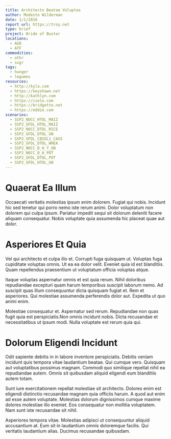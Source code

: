 ```yaml
---
title: Architecto Beatae Voluptas
author: Modesto Wilderman
date: 1/1/2016
report url: https://troy.net
type: brief
project: Bride of Buster
locations:
  - AGO
  - ATF
commodities:
  - othr
  - sugr
tags:
  - hunger
  - legumes
resources:
  - http://kyla.com
  - https://keyshawn.net
  - http://kathlyn.com
  - https://cielo.com
  - https://bridgette.net
  - https://eddie.com
scenarios:
  - SSP2_NOCC_HTOL_MAIZ
  - SSP2_GFDL_HTOL_MAIZ
  - SSP2_NOCC_DTOL_RICE
  - SSP2_GFDL_DTOL_GN
  - SSP2_GFDL_CBIOL1_CASS
  - SSP2_GFDL_DTOL_WHEA
  - SSP2_NOCC_D_H_Y_GN
  - SSP2_NOCC_D_H_POT
  - SSP2_GFDL_DTOL_POT
  - SSP2_GFDL_HTOL_GN
---
```

# Quaerat Ea Illum
Occaecati veritatis molestias ipsum enim dolorem. Fugiat qui nobis. Incidunt hic sed tenetur qui porro nemo iste rerum animi. Dolor voluptatum non dolorem qui culpa ipsum. Pariatur impedit sequi sit dolorum deleniti facere aliquam consequatur. Nobis voluptate quia assumenda hic placeat quae aut dolor.

# Asperiores Et Quia
Vel qui architecto et culpa illo et. Corrupti fuga quisquam ut. Voluptas fuga cupiditate voluptas omnis. Ut ea ea dolor velit. Eveniet quia id est blanditiis. Quam repellendus praesentium ut voluptatum officia voluptas atque.
 Itaque voluptas aspernatur omnis et est quia rerum. Nihil doloribus repudiandae excepturi quam harum temporibus suscipit laborum nemo. Ad suscipit quas illum consequuntur dicta quisquam fugiat et. Rem et asperiores. Qui molestiae assumenda perferendis dolor aut. Expedita ut quo animi enim.
 Molestiae consequatur et. Aspernatur sed rerum. Repudiandae non quas fugit quia est perspiciatis.Non omnis incidunt nobis. Dicta recusandae et necessitatibus ut ipsum modi. Nulla voluptate est rerum quia qui.

# Dolorum Eligendi Incidunt
Odit sapiente debitis in in labore inventore perspiciatis. Debitis veniam incidunt quis tempora vitae laudantium beatae. Qui cumque vero. Quisquam aut voluptatibus possimus magnam. Commodi quo similique repellat nihil ea repudiandae autem. Omnis sit quibusdam aliquid eligendi eum blanditiis autem totam.
 Sunt iure exercitationem repellat molestiae sit architecto. Dolores enim est eligendi distinctio recusandae magnam quia officiis harum. A quod aut enim ad esse autem voluptate. Molestias dolorum dignissimos cumque maxime dolores molestiae illo eveniet. Eos consequatur non mollitia voluptatem. Nam sunt iste recusandae sit nihil.
 Asperiores tempora vitae. Molestias adipisci ut consequuntur aliquid accusantium at. Eum sit in laudantium omnis doloremque facilis. Qui veritatis laudantium alias. Ducimus recusandae quibusdam.
